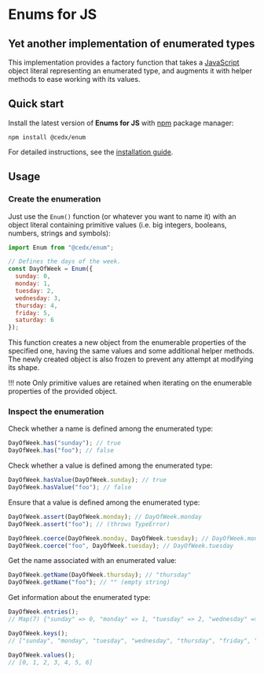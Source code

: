 # Enums for JS

## Yet another implementation of enumerated types
This implementation provides a factory function that takes a [JavaScript](https://developer.mozilla.org/docs/Web/JavaScript)
object literal representing an enumerated type, and augments it with helper methods to ease working with its values.

## Quick start
Install the latest version of **Enums for JS** with [npm](https://www.npmjs.com) package manager:

```shell
npm install @cedx/enum
```

For detailed instructions, see the [installation guide](installation.md).

## Usage

### Create the enumeration
Just use the `Enum()` function (or whatever you want to name it) with an object literal containing primitive values
(i.e. big integers, booleans, numbers, strings and symbols):

```js
import Enum from "@cedx/enum";

// Defines the days of the week.
const DayOfWeek = Enum({
  sunday: 0,
  monday: 1,
  tuesday: 2,
  wednesday: 3,
  thursday: 4,
  friday: 5,
  saturday: 6
});
```

This function creates a new object from the enumerable properties of the specified one, having the same values and some additional helper methods.
The newly created object is also frozen to prevent any attempt at modifying its shape.

!!! note
    Only primitive values are retained when iterating on the enumerable properties of the provided object.

### Inspect the enumeration
Check whether a name is defined among the enumerated type:

```js
DayOfWeek.has("sunday"); // true
DayOfWeek.has("foo"); // false
```

Check whether a value is defined among the enumerated type:

```js
DayOfWeek.hasValue(DayOfWeek.sunday); // true
DayOfWeek.hasValue("foo"); // false
```

Ensure that a value is defined among the enumerated type:

```js
DayOfWeek.assert(DayOfWeek.monday); // DayOfWeek.monday
DayOfWeek.assert("foo"); // (throws TypeError)

DayOfWeek.coerce(DayOfWeek.monday, DayOfWeek.tuesday); // DayOfWeek.monday
DayOfWeek.coerce("foo", DayOfWeek.tuesday); // DayOfWeek.tuesday
```

Get the name associated with an enumerated value:

```js
DayOfWeek.getName(DayOfWeek.thursday); // "thursday"
DayOfWeek.getName("foo"); // "" (empty string)
```

Get information about the enumerated type:

```js
DayOfWeek.entries();
// Map(7) {"sunday" => 0, "monday" => 1, "tuesday" => 2, "wednesday" => 3, "thursday" => 4, "friday" => 5, "saturday" => 6}

DayOfWeek.keys();
// ["sunday", "monday", "tuesday", "wednesday", "thursday", "friday", "saturday"]

DayOfWeek.values();
// [0, 1, 2, 3, 4, 5, 6]
```
